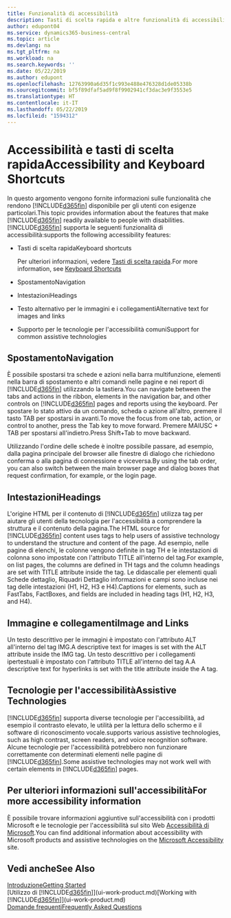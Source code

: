 ```yaml
---
title: Funzionalità di accessibilità
description: Tasti di scelta rapida e altre funzionalità di accessibilità.
author: edupont04
ms.service: dynamics365-business-central
ms.topic: article
ms.devlang: na
ms.tgt_pltfrm: na
ms.workload: na
ms.search.keywords: ''
ms.date: 05/22/2019
ms.author: edupont
ms.openlocfilehash: 12763990a6d35f1c993e488e476328d1de05338b
ms.sourcegitcommit: bf5f89dfaf5ad9f8f9902941cf3dac3e9f3553e5
ms.translationtype: HT
ms.contentlocale: it-IT
ms.lasthandoff: 05/22/2019
ms.locfileid: "1594312"
---
```

# <a name="accessibility-and-keyboard-shortcuts"></a><span data-ttu-id="a00a9-103">Accessibilità e tasti di scelta rapida</span><span class="sxs-lookup"><span data-stu-id="a00a9-103">Accessibility and Keyboard Shortcuts</span></span>
<span data-ttu-id="a00a9-104">In questo argomento vengono fornite informazioni sulle funzionalità che rendono [!INCLUDE[d365fin](includes/d365fin_md.md)] disponibile per gli utenti con esigenze particolari.</span><span class="sxs-lookup"><span data-stu-id="a00a9-104">This topic provides information about the features that make [!INCLUDE[d365fin](includes/d365fin_md.md)] readily available to people with disabilities.</span></span> [!INCLUDE[d365fin](includes/d365fin_md.md)] <span data-ttu-id="a00a9-105">supporta le seguenti funzionalità di accessibilità:</span><span class="sxs-lookup"><span data-stu-id="a00a9-105">supports the following accessibility features:</span></span>  

-   <span data-ttu-id="a00a9-106">Tasti di scelta rapida</span><span class="sxs-lookup"><span data-stu-id="a00a9-106">Keyboard shortcuts</span></span>

    <span data-ttu-id="a00a9-107">Per ulteriori informazioni, vedere [Tasti di scelta rapida](keyboard-shortcuts.md).</span><span class="sxs-lookup"><span data-stu-id="a00a9-107">For more information, see [Keyboard Shortcuts](keyboard-shortcuts.md)</span></span>

-   <span data-ttu-id="a00a9-108">Spostamento</span><span class="sxs-lookup"><span data-stu-id="a00a9-108">Navigation</span></span>  

-   <span data-ttu-id="a00a9-109">Intestazioni</span><span class="sxs-lookup"><span data-stu-id="a00a9-109">Headings</span></span>  

-   <span data-ttu-id="a00a9-110">Testo alternativo per le immagini e i collegamenti</span><span class="sxs-lookup"><span data-stu-id="a00a9-110">Alternative text for images and links</span></span>  

-   <span data-ttu-id="a00a9-111">Supporto per le tecnologie per l'accessibilità comuni</span><span class="sxs-lookup"><span data-stu-id="a00a9-111">Support for common assistive technologies</span></span>  

<!-- moved to separate article
##  <a name="Keyboard"></a> Keyboard Shortcuts in the browser
 [!INCLUDE[d365fin](includes/d365fin_md.md)] supports the keyboard shortcuts that are supported by most web browsers. The keyboard shortcuts described here refer to the U.S. keyboard layout. The layout of the keys on other keyboards may not correspond exactly to the keys on a U.S. keyboard.  

|To do this|Press|  
|----------------|-----------|  
|To move focus to the next or previous control or element on a page, such as buttons, fields, or items in a list.|Tab, Shift+Tab|  
|To enable or access the element or control that is in focus.|Enter|  
|To scroll items up and down in a list.|Up Arrow, Down Arrow|  
|To scroll columns of an item left and right in a list.|Left Arrow, Right Arrow|  
|To open a drop-down list or look up a value for a field.|Alt+Down Arrow|  
|To move focus to the next element outside the list.|Ctrl + Enter|  
|To see the transactions that resulted in a calculated value in a field.|Alt+Right Arrow|  

-->

##  <a name="Navigation"></a> <span data-ttu-id="a00a9-112">Spostamento</span><span class="sxs-lookup"><span data-stu-id="a00a9-112">Navigation</span></span>  
 <span data-ttu-id="a00a9-113">È possibile spostarsi tra schede e azioni nella barra multifunzione, elementi nella barra di spostamento e altri comandi nelle pagine e nei report di [!INCLUDE[d365fin](includes/d365fin_md.md)] utilizzando la tastiera.</span><span class="sxs-lookup"><span data-stu-id="a00a9-113">You can navigate between the tabs and actions in the ribbon, elements in the navigation bar, and other controls on [!INCLUDE[d365fin](includes/d365fin_md.md)] pages and reports using the keyboard.</span></span> <span data-ttu-id="a00a9-114">Per spostare lo stato attivo da un comando, scheda o azione all'altro, premere il tasto TAB per spostarsi in avanti.</span><span class="sxs-lookup"><span data-stu-id="a00a9-114">To move the focus from one tab, action, or control to another, press the Tab key to move forward.</span></span> <span data-ttu-id="a00a9-115">Premere MAIUSC + TAB per spostarsi all'indietro.</span><span class="sxs-lookup"><span data-stu-id="a00a9-115">Press Shift+Tab to move backward.</span></span>  

 <span data-ttu-id="a00a9-116">Utilizzando l'ordine delle schede è inoltre possibile passare, ad esempio, dalla pagina principale del browser alle finestre di dialogo che richiedono conferma o alla pagina di connessione e viceversa.</span><span class="sxs-lookup"><span data-stu-id="a00a9-116">By using the tab order, you can also switch between the main browser page and dialog boxes that request confirmation, for example, or the login page.</span></span>  

##  <a name="Headings"></a> <span data-ttu-id="a00a9-117">Intestazioni</span><span class="sxs-lookup"><span data-stu-id="a00a9-117">Headings</span></span>  
 <span data-ttu-id="a00a9-118">L'origine HTML per il contenuto di [!INCLUDE[d365fin](includes/d365fin_md.md)] utilizza tag per aiutare gli utenti della tecnologia per l'accessibilità a comprendere la struttura e il contenuto della pagina.</span><span class="sxs-lookup"><span data-stu-id="a00a9-118">The HTML source for [!INCLUDE[d365fin](includes/d365fin_md.md)] content uses tags to help users of assistive technology to understand the structure and content of the page.</span></span> <span data-ttu-id="a00a9-119">Ad esempio, nelle pagine di elenchi, le colonne vengono definite in tag TH e le intestazioni di colonna sono impostate con l'attributo TITLE all'interno del tag.</span><span class="sxs-lookup"><span data-stu-id="a00a9-119">For example, on list pages, the columns are defined in TH tags and the column headings are set with TITLE attribute inside the tag.</span></span> <span data-ttu-id="a00a9-120">Le didascalie per elementi quali Schede dettaglio, Riquadri Dettaglio informazioni e campi sono incluse nei tag delle intestazioni (H1, H2, H3 e H4).</span><span class="sxs-lookup"><span data-stu-id="a00a9-120">Captions for elements, such as FastTabs, FactBoxes, and fields are included in heading tags (H1, H2, H3, and H4).</span></span>  

##  <a name="Images"></a> <span data-ttu-id="a00a9-121">Immagine e collegamenti</span><span class="sxs-lookup"><span data-stu-id="a00a9-121">Image and Links</span></span>  
 <span data-ttu-id="a00a9-122">Un testo descrittivo per le immagini è impostato con l'attributo ALT all'interno del tag IMG.</span><span class="sxs-lookup"><span data-stu-id="a00a9-122">A descriptive text for images is set with the ALT attribute inside the IMG tag.</span></span> <span data-ttu-id="a00a9-123">Un testo descrittivo per i collegamenti ipertestuali è impostato con l'attributo TITLE all'interno del tag A.</span><span class="sxs-lookup"><span data-stu-id="a00a9-123">A descriptive text for hyperlinks is set with the title attribute inside the A tag.</span></span>  

##  <a name="AssistiveTech"></a> <span data-ttu-id="a00a9-124">Tecnologie per l'accessibilità</span><span class="sxs-lookup"><span data-stu-id="a00a9-124">Assistive Technologies</span></span>  
[!INCLUDE[d365fin](includes/d365fin_md.md)] <span data-ttu-id="a00a9-125">supporta diverse tecnologie per l'accessibilità, ad esempio il contrasto elevato, le utilità per la lettura dello schermo e il software di riconoscimento vocale.</span><span class="sxs-lookup"><span data-stu-id="a00a9-125">supports various assistive technologies, such as high contrast, screen readers, and voice recognition software.</span></span> <span data-ttu-id="a00a9-126">Alcune tecnologie per l'accessibilità potrebbero non funzionare correttamente con determinati elementi nelle pagine di [!INCLUDE[d365fin](includes/d365fin_md.md)].</span><span class="sxs-lookup"><span data-stu-id="a00a9-126">Some assistive technologies may not work well with certain elements in [!INCLUDE[d365fin](includes/d365fin_md.md)] pages.</span></span>  

## <a name="for-more-accessibility-information"></a><span data-ttu-id="a00a9-127">Per ulteriori informazioni sull'accessibilità</span><span class="sxs-lookup"><span data-stu-id="a00a9-127">For more accessibility information</span></span>  
<span data-ttu-id="a00a9-128">È possibile trovare informazioni aggiuntive sull'accessibilità con i prodotti Microsoft e le tecnologie per l'accessibilità sul sito Web [Accessibilità di Microsoft](https://go.microsoft.com/fwlink/?LinkId=262160).</span><span class="sxs-lookup"><span data-stu-id="a00a9-128">You can find additional information about accessibility with Microsoft products and assistive technologies on the [Microsoft Accessibility](https://go.microsoft.com/fwlink/?LinkId=262160) site.</span></span>

## <a name="see-also"></a><span data-ttu-id="a00a9-129">Vedi anche</span><span class="sxs-lookup"><span data-stu-id="a00a9-129">See Also</span></span>
[<span data-ttu-id="a00a9-130">Introduzione</span><span class="sxs-lookup"><span data-stu-id="a00a9-130">Getting Started</span></span>](product-get-started.md)  
<span data-ttu-id="a00a9-131">[Utilizzo di [!INCLUDE[d365fin](includes/d365fin_md.md)]](ui-work-product.md)</span><span class="sxs-lookup"><span data-stu-id="a00a9-131">[Working with [!INCLUDE[d365fin](includes/d365fin_md.md)]](ui-work-product.md)</span></span>  
[<span data-ttu-id="a00a9-132">Domande frequenti</span><span class="sxs-lookup"><span data-stu-id="a00a9-132">Frequently Asked Questions</span></span>](across-faq.md)  
